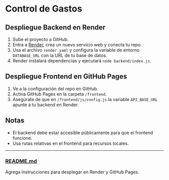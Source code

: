 # Control de Gastos

## Despliegue Backend en Render

1. Sube el proyecto a GitHub.
2. Entra a [Render](https://render.com/), crea un nuevo servicio web y conecta tu repo.
3. Usa el archivo `render.yaml` y configura la variable de entorno `DATABASE_URL` con la URL de tu base de datos.
4. Render instalará dependencias y ejecutará `node backend/index.js`.

## Despliegue Frontend en GitHub Pages

1. Ve a la configuración del repo en GitHub.
2. Activa GitHub Pages en la carpeta `/frontend`.
3. Asegúrate de que en `/frontend/js/config.js` la variable `API_BASE_URL` apunte a tu backend en Render.

## Notas

- El backend debe estar accesible públicamente para que el frontend funcione.
- Usa rutas relativas en el frontend para recursos locales.

---

### [README.md](vscode-remote://codespaces/workspaces/Control-de-Gastos/README.md)

Agrega instrucciones para desplegar en Render y GitHub Pages.
